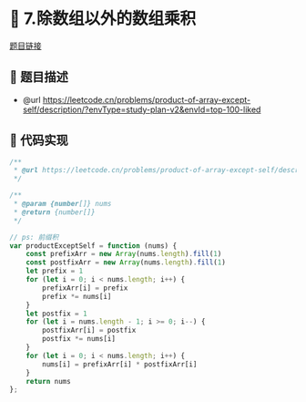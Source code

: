 # 🎲 7.除数组以外的数组乘积

[题目链接](https://leetcode.cn/problems/product-of-array-except-self/description/?envType=study-plan-v2&envId=top-100-liked)

## 📝 题目描述
* @url https://leetcode.cn/problems/product-of-array-except-self/description/?envType=study-plan-v2&envId=top-100-liked

## 📑 代码实现
```typescript
/**
 * @url https://leetcode.cn/problems/product-of-array-except-self/description/?envType=study-plan-v2&envId=top-100-liked
 */

/**
 * @param {number[]} nums
 * @return {number[]}
 */

// ps: 前缀积
var productExceptSelf = function (nums) {
    const prefixArr = new Array(nums.length).fill(1)
    const postfixArr = new Array(nums.length).fill(1)
    let prefix = 1
    for (let i = 0; i < nums.length; i++) {
        prefixArr[i] = prefix
        prefix *= nums[i]
    }
    let postfix = 1
    for (let i = nums.length - 1; i >= 0; i--) {
        postfixArr[i] = postfix
        postfix *= nums[i]
    }
    for (let i = 0; i < nums.length; i++) {
        nums[i] = prefixArr[i] * postfixArr[i]
    }
    return nums
};
```
